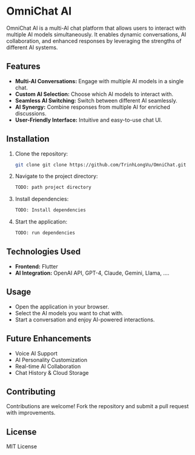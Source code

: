 # OmniChat AI

OmniChat AI is a multi-AI chat platform that allows users to interact with multiple AI models simultaneously. It enables dynamic conversations, AI collaboration, and enhanced responses by leveraging the strengths of different AI systems.

## Features

- **Multi-AI Conversations:** Engage with multiple AI models in a single chat.
- **Custom AI Selection:** Choose which AI models to interact with.
- **Seamless AI Switching:** Switch between different AI seamlessly.
- **AI Synergy:** Combine responses from multiple AI for enriched discussions.
- **User-Friendly Interface:** Intuitive and easy-to-use chat UI.

## Installation

1. Clone the repository:

   ```bash
   git clone git clone https://github.com/TrinhLongVu/OmniChat.git
   ```

2. Navigate to the project directory:

   ```bash
   TODO: path project directory
   ```

3. Install dependencies:

   ```bash
   TODO: Install dependencies
   ```

4. Start the application:
   ```bash
   TODO: run dependencies
   ```

## Technologies Used

- **Frontend:** Flutter
- **AI Integration:** OpenAI API, GPT-4, Claude, Gemini, Llama, ....

## Usage

- Open the application in your browser.
- Select the AI models you want to chat with.
- Start a conversation and enjoy AI-powered interactions.

## Future Enhancements

- Voice AI Support
- AI Personality Customization
- Real-time AI Collaboration
- Chat History & Cloud Storage

## Contributing

Contributions are welcome! Fork the repository and submit a pull request with improvements.

## License

MIT License
